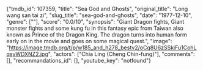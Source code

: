 {"tmdb_id": 107359, "title": "Sea God and Ghosts", "original_title": "Long wang san tai zi", "slug_title": "sea-god-and-ghosts", "date": "1977-12-10", "genre": [""], "score": "0.0/10", "synopsis": "Giant Dragon fights, Giant monster fights and some kung fu in this fantasy epic from Taiwan also known as Prince of the Dragon King. The dragon turns into human form early on in the movie and goes on some magical quest.", "image": "https://image.tmdb.org/t/p/w185_and_h278_bestv2/oCq8U6zSSkiFu1CohLqsyWDXNZ2.jpg", "actors": ["Chia Ling (Cheng Chin-fung)"], "comments": [], "recommandations_id": [], "youtube_key": "notfound"}